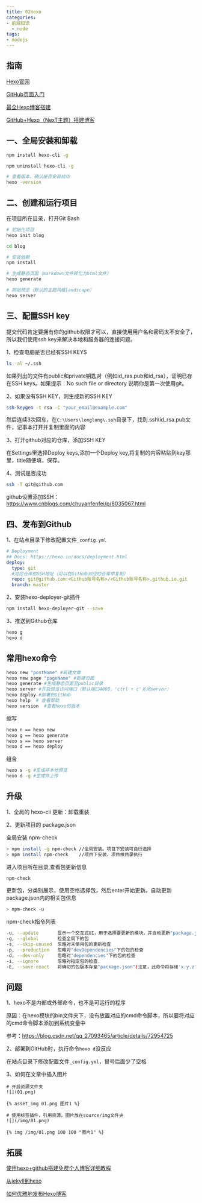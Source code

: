 ```yaml
---
title: 02hexo
categories:
- 前端知识
  - node
tags:
- nodejs
---
```


## 指南

[Hexo官网](https://hexo.io/zh-cn/)

[GitHub页面入门](https://guides.github.com/features/pages/)

[最全Hexo博客搭建](https://www.simon96.online/2018/10/12/hexo-tutorial/)

[GitHub+Hexo（NexT主题）搭建博客](https://www.jianshu.com/p/7b5702d3f072)

## 一、全局安装和卸载

```sh
npm install hexo-cli -g

npm uninstall hexo-cli -g

# 查看版本，确认是否安装成功
hexo -version
```

## 二、创建和运行项目

在项目所在目录，打开Git Bash

```sh
# 初始化项目
hexo init blog

cd blog

# 安装依赖
npm install

# 生成静态页面（markdown文件转化为html文件）
hexo generate

# 网站预览（默认的主题风格landscape）
hexo server
```

## 三、配置SSH key

提交代码肯定要拥有你的github权限才可以，直接使用用户名和密码太不安全了，所以我们使用ssh key来解决本地和服务器的连接问题。

1、检查电脑是否已经有SSH KEYS

```sh
ls -al ~/.ssh
```

如果列出的文件有public和private钥匙对（例如id_ras.pub和id_rsa），证明已存在SSH keys。如果提示：No such file or directory 说明你是第一次使用git。

2、如果没有SSH KEY，则生成新的SSH KEY

```sh
ssh-keygen -t rsa -C "your_email@example.com"
```

然后连续3次回车，在```C:\Users\longlong\.ssh```目录下，找到.ssh\id_rsa.pub文件，记事本打开并复制里面的内容

3、打开github对应的仓库，添加SSH KEY

在Settings里选择Deploy keys,添加一个Deploy key,将复制的内容粘贴到key那里，title随便填，保存。

4、测试是否成功

```sh
ssh -T git@github.com
```

github设置添加SSH：<https://www.cnblogs.com/chuyanfenfei/p/8035067.html>

## 四、发布到Github

1、在站点目录下修改配置文件```_config.yml```

```yml
# Deployment
## Docs: https://hexo.io/docs/deployment.html
deploy:
  type: git
  #对应仓库的SSH地址（可以在GitHub对应的仓库中复制）
  repo: git@github.com:<Github账号名称>/<Github账号名称>.github.io.git
  branch: master
```

2、安装hexo-deployer-git插件

```sh
npm install hexo-deployer-git --save
```

3、推送到Github仓库

```sh
hexo g
hexo d
```

## 常用hexo命令

```sh
hexo new "postName" #新建文章
hexo new page "pageName" #新建页面
hexo generate #生成静态页面至public目录
hexo server #开启预览访问端口（默认端口4000，'ctrl + c'关闭server）
hexo deploy #部署到GitHub
hexo help  # 查看帮助
hexo version  #查看Hexo的版本
```

缩写

```sh
hexo n == hexo new
hexo g == hexo generate
hexo s == hexo server
hexo d == hexo deploy
```

组合

```sh
hexo s -g #生成并本地预览
hexo d -g #生成并上传
```

## 升级

1、全局的 hexo-cli 更新：卸载重装

2、更新项目的 package.json

全局安装 npm-check

```sh
> npm install -g npm-check //全局安装。项目下安装可自行选择
> npm install npm-check    //项目下安装，项目根目录执行
```

进入项目所在目录,查看包更新信息

```sh
npm-check
```

更新包，分类别展示，使用空格选择包，然后enter开始更新。自动更新package.json内的相关包信息

```sh
> npm-check -u
```

npm-check指令列表

```sh
-u, --update       显示一个交互式UI，用于选择要更新的模块，并自动更新"package.json"内包版本号信息
-g, --global       检查全局下的包
-s, --skip-unused  忽略对未使用包的更新检查
-p, --production   忽略对"devDependencies"下的包的检查
-d, --dev-only     忽略对"dependencies"下的包的检查
-i, --ignore       忽略对指定包的检查.
-E, --save-exact   将确切的包版本存至"package.json"(注意，此命令将存储'x.y.z'而不是'^x.y.z')
```

## 问题

1、hexo不是内部或外部命令，也不是可运行的程序

原因：在hexo模块的bin文件夹下，没有放置对应的cmd命令脚本，所以要将对应的cmd命令脚本添加到系统变量中

参考：<https://blog.csdn.net/qq_27093465/article/details/72954725>

2、部署到GitHub时，执行命令```hexo d```没反应

在站点目录下修改配置文件```_config.yml```，冒号后面少了空格

3、如何在文章中插入图片

```log
# 开启资源文件夹
![](01.png)

{% asset_img 01.png 图片1 %}

# 使用标签插件，引用资源，图片放在source/img文件夹
![](/img/01.png)

{% img /img/01.png 100 100 "图片1" %}
```

## 拓展

[使用hexo+github搭建免费个人博客详细教程](http://blog.haoji.me/build-blog-website-by-hexo-github.html?from=xa)

[从jekyll到hexo](https://blog.csdn.net/u011475210/article/details/79023429)

[如何优雅地发布Hexo博客](https://www.jianshu.com/p/68e727dda16d)
